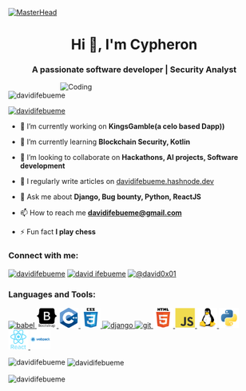 [![MasterHead](https://cdn.dribbble.com/users/1292677/screenshots/6139167/media/5387dc7e035b3efe9d94516044de66a4.gif)](https://davidifebueme.hashnode.dev)
<h1 align="center">Hi 👋, I'm Cypheron</h1>
<h3 align="center">A passionate software developer | Security Analyst</h3>
<img align="right" alt="Coding" width="400" src="https://cdn.dribbble.com/users/1162077/screenshots/3848914/programmer.gif">

<p align="left"> <img src="https://komarev.com/ghpvc/?username=davidifebueme&label=Profile%20views&color=0e75b6&style=flat" alt="davidifebueme" /> </p>

<p align="left"> <a href="https://twitter.com/davidifebueme" target="blank"><img src="https://img.shields.io/twitter/follow/davidifebueme?logo=twitter&style=for-the-badge" alt="davidifebueme" /></a> </p>

- 🔭 I’m currently working on **KingsGamble(a celo based Dapp))**

- 🌱 I’m currently learning **Blockchain Security, Kotlin**

- 👯 I’m looking to collaborate on **Hackathons, AI projects, Software development**

- 📝 I regularly write articles on [davidifebueme.hashnode.dev](davidifebueme.hashnode.dev)

- 💬 Ask me about **Django, Bug bounty, Python, ReactJS**

- 📫 How to reach me **davidifebueme@gmail.com**

- ⚡ Fun fact **I play chess**

<h3 align="left">Connect with me:</h3>
<p align="left">
<a href="https://twitter.com/davidifebueme" target="blank"><img align="center" src="https://raw.githubusercontent.com/rahuldkjain/github-profile-readme-generator/master/src/images/icons/Social/twitter.svg" alt="davidifebueme" height="30" width="40" /></a>
<a href="https://linkedin.com/in/david ifebueme" target="blank"><img align="center" src="https://raw.githubusercontent.com/rahuldkjain/github-profile-readme-generator/master/src/images/icons/Social/linked-in-alt.svg" alt="david ifebueme" height="30" width="40" /></a>
<a href="https://hashnode.com/@david0x01" target="blank"><img align="center" src="https://raw.githubusercontent.com/rahuldkjain/github-profile-readme-generator/master/src/images/icons/Social/hashnode.svg" alt="@david0x01" height="30" width="40" /></a>
</p>

<h3 align="left">Languages and Tools:</h3>
<p align="left"> <a href="https://babeljs.io/" target="_blank" rel="noreferrer"> <img src="https://www.vectorlogo.zone/logos/babeljs/babeljs-icon.svg" alt="babel" width="40" height="40"/> </a> <a href="https://getbootstrap.com" target="_blank" rel="noreferrer"> <img src="https://raw.githubusercontent.com/devicons/devicon/master/icons/bootstrap/bootstrap-plain-wordmark.svg" alt="bootstrap" width="40" height="40"/> </a> <a href="https://www.w3schools.com/cpp/" target="_blank" rel="noreferrer"> <img src="https://raw.githubusercontent.com/devicons/devicon/master/icons/cplusplus/cplusplus-original.svg" alt="cplusplus" width="40" height="40"/> </a> <a href="https://www.w3schools.com/css/" target="_blank" rel="noreferrer"> <img src="https://raw.githubusercontent.com/devicons/devicon/master/icons/css3/css3-original-wordmark.svg" alt="css3" width="40" height="40"/> </a> <a href="https://www.djangoproject.com/" target="_blank" rel="noreferrer"> <img src="https://cdn.worldvectorlogo.com/logos/django.svg" alt="django" width="40" height="40"/> </a> <a href="https://git-scm.com/" target="_blank" rel="noreferrer"> <img src="https://www.vectorlogo.zone/logos/git-scm/git-scm-icon.svg" alt="git" width="40" height="40"/> </a> <a href="https://www.w3.org/html/" target="_blank" rel="noreferrer"> <img src="https://raw.githubusercontent.com/devicons/devicon/master/icons/html5/html5-original-wordmark.svg" alt="html5" width="40" height="40"/> </a> <a href="https://developer.mozilla.org/en-US/docs/Web/JavaScript" target="_blank" rel="noreferrer"> <img src="https://raw.githubusercontent.com/devicons/devicon/master/icons/javascript/javascript-original.svg" alt="javascript" width="40" height="40"/> </a> <a href="https://www.linux.org/" target="_blank" rel="noreferrer"> <img src="https://raw.githubusercontent.com/devicons/devicon/master/icons/linux/linux-original.svg" alt="linux" width="40" height="40"/> </a> <a href="https://www.python.org" target="_blank" rel="noreferrer"> <img src="https://raw.githubusercontent.com/devicons/devicon/master/icons/python/python-original.svg" alt="python" width="40" height="40"/> </a> <a href="https://reactjs.org/" target="_blank" rel="noreferrer"> <img src="https://raw.githubusercontent.com/devicons/devicon/master/icons/react/react-original-wordmark.svg" alt="react" width="40" height="40"/> </a> <a href="https://webpack.js.org" target="_blank" rel="noreferrer"> <img src="https://raw.githubusercontent.com/devicons/devicon/d00d0969292a6569d45b06d3f350f463a0107b0d/icons/webpack/webpack-original-wordmark.svg" alt="webpack" width="40" height="40"/> </a> </p>

<p><img align="left" src="https://github-readme-stats.vercel.app/api/top-langs?username=davidifebueme&show_icons=true&locale=en&layout=compact" alt="davidifebueme" /></p>

<p>&nbsp;<img align="center" src="https://github-readme-stats.vercel.app/api?username=davidifebueme&show_icons=true&locale=en" alt="davidifebueme" /></p>

<p><img align="center" src="https://github-readme-streak-stats.herokuapp.com/?user=davidifebueme&" alt="davidifebueme" /></p>
